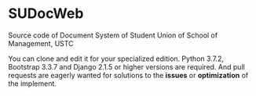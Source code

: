 # SUDocWeb
Source code of Document System of Student Union of School of Management, USTC

You can clone and edit it for your specialized edition.
Python 3.7.2, Bootstrap 3.3.7 and Django 2.1.5 or higher versions are required.
And pull requests are eagerly wanted for solutions to the **issues** or **optimization** of the implement.

